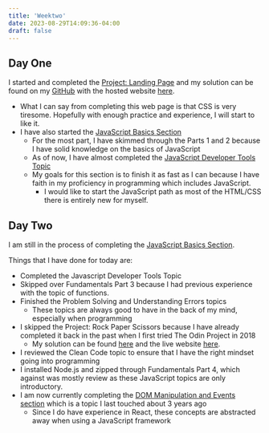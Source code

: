 ```yaml
---
title: 'Weektwo'
date: 2023-08-29T14:09:36-04:00
draft: false
---
```


## Day One

I started and completed the [Project: Landing Page](https://www.theodinproject.com/lessons/foundations-landing-page) and my solution can be found on my [GitHub](https://github.com/Mishael-M/odin-landing-page) with the hosted website [here](https://mishael-m.github.io/odin-landing-page/).

- What I can say from completing this web page is that CSS is very tiresome. Hopefully with enough practice and experience, I will start to like it.
- I have also started the [JavaScript Basics Section](https://www.theodinproject.com/paths/foundations/courses/foundations#javascript-basics)
  - For the most part, I have skimmed through the Parts 1 and 2 because I have solid knowledge on the basics of JavaScript
  - As of now, I have almost completed the [JavaScript Developer Tools Topic](https://www.theodinproject.com/lessons/foundations-javascript-developer-tools)
  - My goals for this section is to finish it as fast as I can because I have faith in my proficiency in programming which includes JavaScript.
    - I would like to start the JavaScript path as most of the HTML/CSS there is entirely new for myself.

## Day Two

I am still in the process of completing the [JavaScript Basics Section](https://www.theodinproject.com/paths/foundations/courses/foundations#javascript-basics).

Things that I have done for today are:

- Completed the Javascript Developer Tools Topic
- Skipped over Fundamentals Part 3 because I had previous experience with the topic of functions.
- Finished the Problem Solving and Understanding Errors topics
  - These topics are always good to have in the back of my mind, especially when programming
- I skipped the Project: Rock Paper Scissors because I have already completed it back in the past when I first tried The Odin Project in 2018
  - My solution can be found [here](https://github.com/Mishael-M/rock-paper-scissors-ui) and the live website [here](https://mishael-m.github.io/rock-paper-scissors-ui/).
- I reviewed the Clean Code topic to ensure that I have the right mindset going into programming
- I installed Node.js and zipped through Fundamentals Part 4, which against was mostly review as these JavaScript topics are only introductory.
- I am now currently completing the [DOM Manipulation and Events section](https://www.theodinproject.com/lessons/foundations-dom-manipulation-and-events) which is a topic I last touched about 3 years ago
  - Since I do have experience in React, these concepts are abstracted away when using a JavaScript framework
